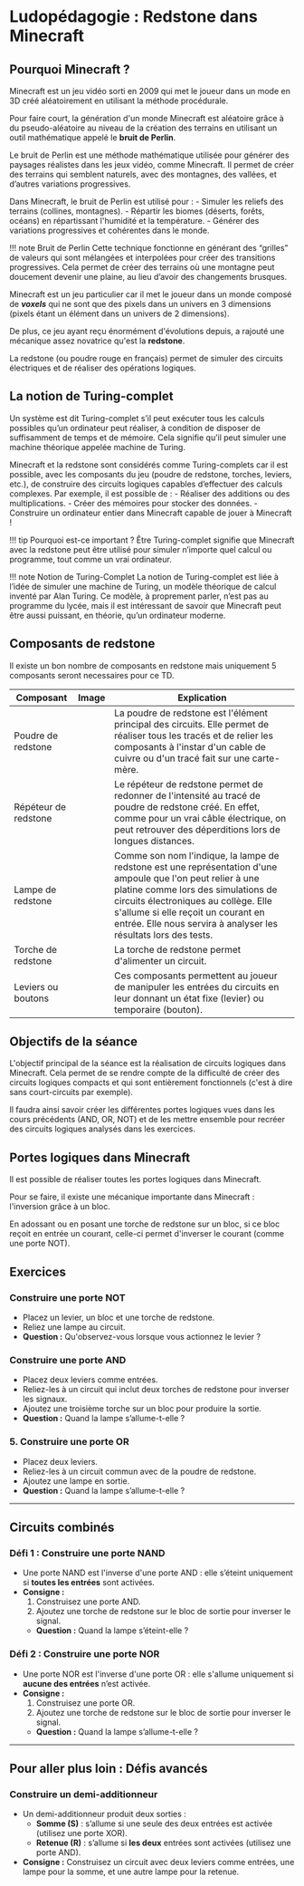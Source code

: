 # Ludopédagogie : Redstone dans Minecraft

## Pourquoi Minecraft ?

Minecraft est un jeu vidéo sorti en 2009 qui met le joueur dans un mode en 3D créé aléatoirement en utilisant la méthode procédurale.

Pour faire court, la génération d'un monde Minecraft est aléatoire grâce à du pseudo-aléatoire au niveau de la création des terrains en utilisant un outil mathématique appelé le **bruit de Perlin**.

Le bruit de Perlin est une méthode mathématique utilisée pour générer des paysages réalistes dans les jeux vidéo, comme Minecraft. Il permet de créer des terrains qui semblent naturels, avec des montagnes, des vallées, et d’autres variations progressives.

Dans Minecraft, le bruit de Perlin est utilisé pour :
    - Simuler les reliefs des terrains (collines, montagnes).
    - Répartir les biomes (déserts, forêts, océans) en répartissant l'humidité et la température.
    - Générer des variations progressives et cohérentes dans le monde.

!!! note Bruit de Perlin
    Cette technique fonctionne en générant des “grilles” de valeurs qui sont mélangées et interpolées pour créer des transitions progressives. Cela permet de créer des terrains où une montagne peut doucement devenir une plaine, au lieu d’avoir des changements brusques.

Minecraft est un jeu particulier car il met le joueur dans un monde composé de ***voxels*** qui ne sont que des pixels dans un univers en 3 dimensions (pixels étant un élément dans un univers de 2 dimensions).

De plus, ce jeu ayant reçu énormément d'évolutions depuis, a rajouté une mécanique assez novatrice qu'est la **redstone**.

La redstone (ou poudre rouge en français) permet de simuler des circuits électriques et de réaliser des opérations logiques.

## La notion de Turing-complet

Un système est dit Turing-complet s’il peut exécuter tous les calculs possibles qu’un ordinateur peut réaliser, à condition de disposer de suffisamment de temps et de mémoire. Cela signifie qu’il peut simuler une machine théorique appelée machine de Turing.

Minecraft et la redstone sont considérés comme Turing-complets car il est possible, avec les composants du jeu (poudre de redstone, torches, leviers, etc.), de construire des circuits logiques capables d’effectuer des calculs complexes. Par exemple, il est possible de :
    - Réaliser des additions ou des multiplications.
    - Créer des mémoires pour stocker des données.
    - Construire un ordinateur entier dans Minecraft capable de jouer à Minecraft !

!!! tip Pourquoi est-ce important ?
    Être Turing-complet signifie que Minecraft avec la redstone peut être utilisé pour simuler n’importe quel calcul ou programme, tout comme un vrai ordinateur.

!!! note Notion de Turing-Complet
    La notion de Turing-complet est liée à l’idée de simuler une machine de Turing, un modèle théorique de calcul inventé par Alan Turing. Ce modèle, à proprement parler, n’est pas au programme du lycée, mais il est intéressant de savoir que Minecraft peut être aussi puissant, en théorie, qu’un ordinateur moderne.

## Composants de redstone

Il existe un bon nombre de composants en redstone mais uniquement 5 composants seront necessaires pour ce TD.

| Composant          | Image | Explication                                                                                                                                                                                            |
|--------------------|-------|--------------------------------------------------------------------------------------------------------------------------------------------------------------------------------------------------------|
| Poudre de redstone |       | La poudre de redstone est l'élément principal des circuits. Elle permet de réaliser tous les tracés et de relier les composants à l'instar d'un cable de cuivre ou d'un tracé fait sur une carte-mère. |
| Répéteur de redstone |      | Le répéteur de redstone permet de redonner de l'intensité au tracé de poudre de redstone créé. En effet, comme pour un vrai câble électrique, on peut retrouver des déperditions lors de longues distances.|
| Lampe de redstone | | Comme son nom l'indique, la lampe de redstone est une représentation d'une ampoule que l'on peut relier à une platine comme lors des simulations de circuits électroniques au collège. Elle s'allume si elle reçoit un courant en entrée. Elle nous servira à analyser les résultats lors des tests.|
| Torche de redstone |       | La torche de redstone permet d'alimenter un circuit.|
| Leviers ou boutons |       | Ces composants permettent au joueur de manipuler les entrées du circuits en leur donnant un état fixe (levier) ou temporaire (bouton).|

## Objectifs de la séance

L'objectif principal de la séance est la réalisation de circuits logiques dans Minecraft. Cela permet de se rendre compte de la difficulté de créer des circuits logiques compacts et qui sont entièrement fonctionnels (c'est à dire sans court-circuits par exemple).

Il faudra ainsi savoir créer les différentes portes logiques vues dans les cours précédents (AND, OR, NOT) et de les mettre ensemble pour recréer des circuits logiques analysés dans les exercices.

## Portes logiques dans Minecraft

Il est possible de réaliser toutes les portes logiques dans Minecraft.

Pour se faire, il existe une mécanique importante dans Minecraft : l'inversion grâce à un bloc.

En adossant ou en posant une torche de redstone sur un bloc, si ce bloc reçoit en entrée un courant, celle-ci permet d'inverser le courant (comme une porte NOT).

## Exercices

### Construire une porte NOT

- Placez un levier, un bloc et une torche de redstone.
- Reliez une lampe au circuit.
- **Question :** Qu'observez-vous lorsque vous actionnez le levier ?

### Construire une porte AND

- Placez deux leviers comme entrées.
- Reliez-les à un circuit qui inclut deux torches de redstone pour inverser les signaux.
- Ajoutez une troisième torche sur un bloc pour produire la sortie.
- **Question :** Quand la lampe s’allume-t-elle ?

### 5. Construire une porte OR

- Placez deux leviers.
- Reliez-les à un circuit commun avec de la poudre de redstone.
- Ajoutez une lampe en sortie.
- **Question :** Quand la lampe s’allume-t-elle ?

---

## Circuits combinés

### Défi 1 : Construire une porte NAND

- Une porte NAND est l'inverse d'une porte AND : elle s’éteint uniquement si **toutes les entrées** sont activées.
- **Consigne :**
  1. Construisez une porte AND.
  2. Ajoutez une torche de redstone sur le bloc de sortie pour inverser le signal.
  - **Question :** Quand la lampe s’éteint-elle ?

### Défi 2 : Construire une porte NOR

- Une porte NOR est l'inverse d'une porte OR : elle s'allume uniquement si **aucune des entrées** n’est activée.
- **Consigne :**
  1. Construisez une porte OR.
  2. Ajoutez une torche de redstone sur le bloc de sortie pour inverser le signal.
  - **Question :** Quand la lampe s’allume-t-elle ?

---

## Pour aller plus loin : Défis avancés

### Construire un demi-additionneur

- Un demi-additionneur produit deux sorties :
  - **Somme (S)** : s’allume si une seule des deux entrées est activée (utilisez une porte XOR).
  - **Retenue (R)** : s’allume si **les deux** entrées sont activées (utilisez une porte AND).
- **Consigne :** Construisez un circuit avec deux leviers comme entrées, une lampe pour la somme, et une autre lampe pour la retenue.